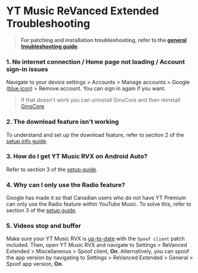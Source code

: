 # **YT Music ReVanced Extended Troubleshooting**


> **For patching and installation troubleshooting, refer to the [general troubleshooting guide](https://github.com/ReVanced-Extended-Community/Community-Guides/blob/main/community-wiki/general-troubleshooting.md).**


### **1. No internet connection / Home page not loading / Account sign-in issues**

Navigate to your device settings > Accounts > Manage accounts > Google ([blue icon](https://imgur.com/a/LXoLCV1)) > Remove account. You can sign in again if you want.

> If that doesn't work you can uninstall GmsCore and then reinstall [GmsCore](https://github.com/ReVanced/GmsCore/releases/latest).




### **2. The download feature isn't working**

To understand and set up the download feature, refer to section 2 of the [setup info guide](https://github.com/ReVanced-Extended-Community/Community-Guides/blob/main/community-wiki/patching%20%26%20setup%20info.md#2-general-info-for-patching-and-feature-setup).




### **3. How do I get YT Music RVX on Android Auto?**


Refer to section 3 of the [setup guide](https://github.com/ReVanced-Extended-Community/Community-Guides/blob/main/community-wiki/patching%20%26%20setup%20info.md#3-yt-music-setup).




### **4. Why can I only use the Radio feature?**

Google has made it so that Canadian users who do not have YT Premium can only use the Radio feature within YouTube Music. To solve this, refer to section 3 of the [setup guide](https://github.com/ReVanced-Extended-Community/Community-Guides/blob/main/community-wiki/patching%20%26%20setup%20info.md#3-yt-music-setup).




### **5. Videos stop and buffer**

Make sure your YT Music RVX is [up-to-date](https://github.com/ReVanced-Extended-Community/Community-Guides/blob/main/community-wiki/patching%20%26%20setup%20info.md#1-info-for-updating-revanced-extended) with the `Spoof client` patch included. Then, open YT Music RVX and navigate to Settings > ReVanced Extended > Miscellaneous > Spoof client, **On**. Alternatively, you can spoof the app version by navigating to Settings > ReVanced Extended > General > Spoof app version, **On**. 
